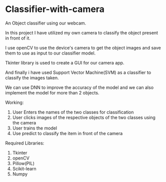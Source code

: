 # Classifier-with-camera
An Object classifier using our webcam.

In this project I have utilized my own camera to classify the object present in front of it.

I use openCV to use the device's camera to get the object images and save them to use as input to our classifier model.

Tkinter library is used to create a GUI for our camera app.

And finally i have used Support Vector Machine(SVM) as a classifier to classify the images taken.

We can use DNN to improve the accuracy of the model and we can also implement the model for more than 2 objects.

Working:
1. User Enters the names of the two classes for classification
2. User clicks images of the respective objects of the two classes using the camera
3. User trains the model
4. Use predict to classify the item in front of the camera

Required Libraries:
1. Tkinter
2. openCV
3. Pillow(PIL)
4. Scikit-learn
5. Numpy
